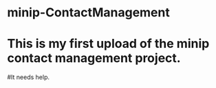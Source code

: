 # minip-ContactManagement
# This is my first upload of the minip contact management project.  
#It needs help.
